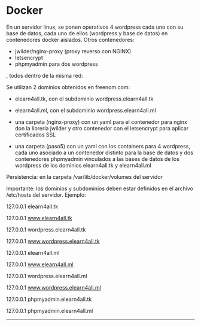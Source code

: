 # Docker
En un servidor linux, se ponen operativos 4 wordpress cada uno con su base de datos, cada uno de ellos (wordpress y base de datos) en contenedores docker aislados.
Otros contenedores: 
- jwilder/nginx-proxy (proxy reverso con NGINX)
- letsencrypt
- phpmyadmin para dos wordpress

, todos dentro de la misma red:

Se utilizan 2 dominios obtenidos en freenom.com:
- elearn4all.tk, con el subdominio wordpress.elearn4all.tk
- elearn4all.ml, con el subdominio wordpress.elearn4all.ml

- una carpeta (nginx-proxy) con un yaml para el contenedor para nginx don la librería jwilder y otro contenedor con el letsencrypt para aplicar certificados SSL
- una carpeta (paso5) con un yaml con los containers para 4 wordpress, cada uno asociado a un contenedor distinto para la base de datos y dos contenedores phpmyadmin vinculados a las bases de datos de los wordpress de los dominios elearn4all.tk y elearn4all.ml


Persistencia: en la carpeta /var/lib/docker/volumes del servidor

Importante: los dominios y subdominios deben estar definidos en el archivo /etc/hosts del servidor. Ejemplo:

127.0.0.1       elearn4all.tk

127.0.0.1       www.elearn4all.tk

127.0.0.1       wordpress.elearn4all.tk

127.0.0.1       www.wordpress.elearn4all.tk

127.0.0.1       elearn4all.ml

127.0.0.1       www.elearn4all.ml

127.0.0.1       wordpress.elearn4all.ml

127.0.0.1       www.wordpress.elearn4all.ml

127.0.0.1       phpmyadmin.elearn4all.tk

127.0.0.1       phpmyadmin.elearn4all.ml

-------------------------
